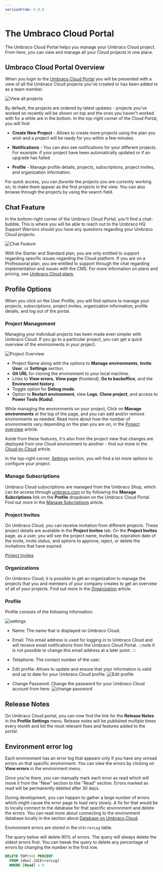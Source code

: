 ```yaml
---
versionFrom: 9.0.0
---
```


# The Umbraco Cloud Portal

The Umbraco Cloud Portal helps you manage your Umbraco Cloud project. From here, you can view and manage all your Cloud projects in one place.

## Umbraco Cloud Portal Overview

When you login to the [Umbraco Cloud Portal](https://www.s1.umbraco.io/home/login/) you will be presented with a view of all the Umbraco Cloud projects you've created or has been added to as a team member.

![View all projects](images/view-projects-v9.png)

By default, the projects are ordered by latest updates - projects you've worked on recently will be shown on top and the ones you haven't worked with for a while are in the bottom. In the top-right corner of the Cloud Portal, you will find:

- **Create New Project** - Allows to create more projects using the plan you wish and a project will be ready for you within a few minutes.

- **Notifications** - You can also see notifications for your different projects. For example: if your project have been automatically updated or if an upgrade has failed.

- **Profile** - Manage profile details, projects, subscriptions, project invites, and organization information.

For quick access, you can *favorite* the projects you are currently working on, to make them appear as the first projects in the view. You can also browse through the projects by using the search field.

## Chat Feature

In the bottom-right corner of the Umbraco Cloud Portal, you'll find a chat-bubble. This is where you will be able to reach out to the Umbraco HQ Support Warriors should you have any questions regarding your Umbraco Cloud projects.

![Chat Feature](images/Chat.png)

With the Starter and Standard plan, you are only entitled to support regarding specific issues regarding the Cloud platform. If you are on a Professional plan, you are entitled to support through the chat regarding implementation and issues with the CMS. For more information on plans and pricing, see [Umbraco Cloud plans](https://umbraco.com/pricing/).

## Profile Options

When you click on the User Profile, you will find options to manage your projects, subscriptions, project invites, organization information, profile details, and log out of the portal.

### Project Management

Managing your individual projects has been made even simpler with Umbraco Cloud. If you go to a particular project, you can get a quick overview of the environments in your project.

![Project Overview](images/project-overview-v9.png)

- Project Name along with the options to **Manage environments**, **Invite User**, or **Settings** section.
- **Git URL** for cloning the environment to your local machine.
- Links to **View errors**, **View page** (frontend), **Go to backoffice**, and the **Environment history**.
- Toggle option for **Debug mode**.
- Option to **Restart environment**, view **Logs**, **Clone project**, and access to **Power Tools (Kudu)**.

While managing the environments on your project, Click on **Manage environments** at the top of the page, and you can add and/or remove environments as needed. Read more about how the number of environments vary depending on the plan you are on, in the [Project overview](../Project-Overview) article.

Aside from these features, it's also from the project view that changes are deployed from one Cloud environment to another - find out more in the [Cloud-to-Cloud](../../Deployment/Cloud-to-Cloud) article.

In the top-right corner, [Settings](../../Set-Up/Project-settings) section, you will find a lot more options to configure your project.

### Manage Subscriptions

Umbraco Cloud subscriptions are managed from the Umbraco Shop, which can be access through [umbraco.com](https://umbraco.com) or by following the **Manage Subcriptions** link on the **Profile** dropdown on the Umbraco Cloud Portal. Find out more in the [Manage Subcriptions](../../Set-Up/Manage-Subscriptions) article.

### Project Invites

On Umbraco Cloud, you can receive invitation from different projects. These project details are available in the **Project Invites** tab. On the **Project Invites** page, as a user, you will see the project name, invited by, expiration date of the invite, invite status, and options to approve, reject, or delete the invitations that have expired.

[Project Invites](images/project-invites.png)

### Organizations

On Umbraco Cloud, it is possible to get an organization to manage the projects that you and members of your company creates to get an overview of all of your projects. Find out more in the [Organization](Organizations) article.

### Profile

Profile consists of the following information:

![settings](images/profile.png)

- Name: The name that is displayed on Umbraco Cloud.
- Email: This email address is used for logging in to Umbraco Cloud and will receive email notifications from the Umbraco Cloud Portal.
  :::note
    It is not possible to change this email address at a later point.
  :::

- Telephone: The contact number of the user.
- Edit profile: Allows to update and ensure that your information is valid and up to date for your Umbraco Cloud profile.
  ![Edit profile](images/change-profile-info.png)

- Change Password: Change the password for your Umbraco Cloud account from here.
  ![change password](images/change-password.png)

## Release Notes

On Umbraco Cloud portal, you can now find the link for the **Release Notes** in the **Profile Settings** menu. Release notes will be published multiple times every month and list the most relevant fixes and features added to the portal.

## Environment error log

Each environment has an error log that appears only if you have any unread errors on that specific environment. You can view the errors by clicking on **View errors** in the environment menu.

Once you're there, you can manually mark each error as read which will move it from the "New" section to the "Read" section. Errors marked as read will be permanently deleted after 30 days.

During development, you can happen to gather a large number of errors which might cause the error page to load very slowly. A fix for that would be to locally connect to the database for that specific environment and delete the errors. You can read more about connecting to the environment database locally in the section about [Database on Umbraco Cloud](../../Databases/Cloud-Database).

Environment errors are stored in the `UCErrorLog` table.

The query below will delete 90% of errors. The query will always delete the oldest errors first. You can tweak the query to delete any percentage of errors by changing the number in the first row.

```sql
DELETE TOP(90) PERCENT
  FROM [dbo].[UCErrorLog]
  WHERE [Read] = 0
```
